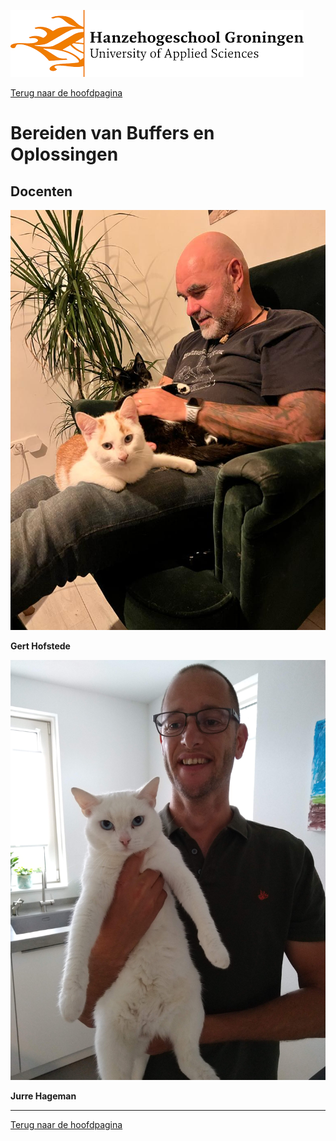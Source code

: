 ![Hanze](../hanze/hanze.png)

[Terug naar de hoofdpagina ](../index.md)

# Bereiden van Buffers en Oplossingen

## Docenten

![hofg](../impression/hofg.jpg)

**Gert Hofstede**

![hjur](../impression/hjur.jpg)

**Jurre Hageman**



--- 

[Terug naar de hoofdpagina ](../index.md)

